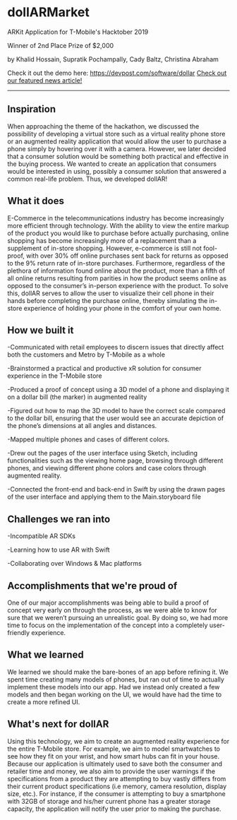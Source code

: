 # dollARMarket
ARKit Application for T-Mobile's Hacktober 2019 

Winner of 2nd Place Prize of $2,000

by Khalid Hossain, Supratik Pochampally, Cady Baltz, Christina Abraham

Check it out the demo here: https://devpost.com/software/dollar
[Check out our featured news article!](https://cs.utdallas.edu/student-hackathon-experience-supratik-pochampally-and-his-team-win-2nd-place-at-t-mobile-hacktober-hackathon/)

___

## Inspiration
When approaching the theme of the hackathon, we discussed the possibility of developing a virtual store such as a virtual reality phone store or an augmented reality application that would allow the user to purchase a phone simply by hovering over it with a camera. However, we later decided that a consumer solution would be something both practical and effective in the buying process. We wanted to create an application that consumers would be interested in using, possibly a consumer solution that answered a common real-life problem. Thus, we developed dollAR!

## What it does
E-Commerce in the telecommunications industry has become increasingly more efficient through technology. With the ability to view the entire markup of the product you would like to purchase before actually purchasing, online shopping has become increasingly more of a replacement than a supplement of in-store shopping. However, e-commerce is still not fool-proof, with over 30% off online purchases sent back for returns as opposed to the 9% return rate of in-store purchases. Furthermore, regardless of the plethora of information found online about the product, more than a fifth of all online returns resulting from parities in how the product seems online as opposed to the consumer’s in-person experience with the product. To solve this, dollAR serves to allow the user to visualize their cell phone in their hands before completing the purchase online, thereby simulating the in-store experience of holding your phone in the comfort of your own home. 

## How we built it
-Communicated with retail employees to discern issues that directly affect both the customers and Metro by T-Mobile as a whole

-Brainstormed a practical and productive xR solution for consumer experience in the T-Mobile store

-Produced a proof of concept using a 3D model of a phone and displaying it on a dollar bill (the marker) in augmented reality

-Figured out how to map the 3D model to have the correct scale compared to the dollar bill, ensuring that the user would see an accurate depiction of the phone’s dimensions at all angles and distances.

-Mapped multiple phones and cases of different colors. 

-Drew out the pages of the user interface using Sketch, including functionalities such as the viewing home page, browsing through different phones, and viewing different phone colors and case colors through augmented reality.

-Connected the front-end and back-end in Swift by using the drawn pages of the user interface and applying them to the Main.storyboard file


## Challenges we ran into
-Incompatible AR SDKs

-Learning how to use AR with Swift

-Collaborating over Windows & Mac platforms

## Accomplishments that we're proud of
One of our major accomplishments was being able to build a proof of concept very early on through the process, as we were able to know for sure that we weren’t pursuing an unrealistic goal. By doing so, we had more time to focus on the implementation of the concept into a completely user-friendly experience.

## What we learned
We learned we should make the bare-bones of an app before refining it. We spent time creating many models of phones, but ran out of time to actually implement these models into our app. Had we instead only created a few models and then began working on the UI, we would have had the time to create a more refined UI.

## What's next for dollAR
Using this technology, we aim to create an augmented reality experience for the entire T-Mobile store. For example, we aim to model smartwatches to see how they fit on your wrist, and how smart hubs can fit in your house. Because our application is ultimately used to save both the consumer and retailer time and money, we also aim to provide the user warnings if the specifications from a product they are attempting to buy vastly differs from their current product specifications (i.e memory, camera resolution, display size, etc.). For instance, if the consumer is attempting to buy a smartphone with 32GB of storage and his/her current phone has a greater storage capacity, the application will notify the user prior to making the purchase. 
